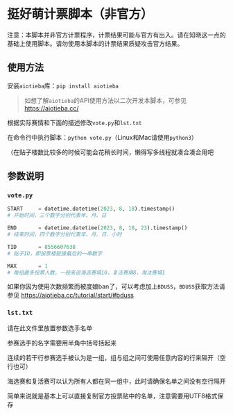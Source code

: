 # 挺好萌计票脚本（非官方）

注意：本脚本并非官方计票程序，计票结果可能与官方有出入。请在知晓这一点的基础上使用脚本。请勿使用本脚本的计票结果质疑攻击官方结果。

## 使用方法

安装`aiotieba`库：`pip install aiotieba`

> 如想了解`aiotieba`的API使用方法以二次开发本脚本，可参见 https://aiotieba.cc/

根据实际赛情和下面的描述修改`vote.py`和`lst.txt`

在命令行中执行脚本：`python vote.py`（Linux和Mac请使用`python3`）

（在贴子楼数比较多的时候可能会花稍长时间，懒得写多线程就凑合凑合用吧

## 参数说明

### `vote.py`

```python
START     = datetime.datetime(2023, 8, 18).timestamp()
# 开始时间，三个数字分别代表年、月、日

END       = datetime.datetime(2023, 8, 18, 23).timestamp()
# 结束时间，四个数字分别代表年、月、日、小时

TID       = 8556607638
# 贴子ID，即投票楼链接最后的一串数字

MAX       = 1
# 每组最多投票人数，一般来说海选赛填10，复活赛填8，淘汰赛填1
```

如果你因为使用次数频繁而被度娘ban了，可以考虑加上`BDUSS`，`BDUSS`获取方法请参见 https://aiotieba.cc/tutorial/start/#bduss

### `lst.txt`

请在此文件里放置参数选手名单

参赛选手的名字需要用半角中括号括起来

连续的若干行参赛选手被认为是一组，组与组之间可使用任意内容的行来隔开（空行也可）

海选赛和复活赛可以认为所有人都在同一组中，此时请确保名单之间没有空行隔开

简单来说就是基本上可以直接复制官方投票贴中的名单，注意需要用UTF8格式保存
